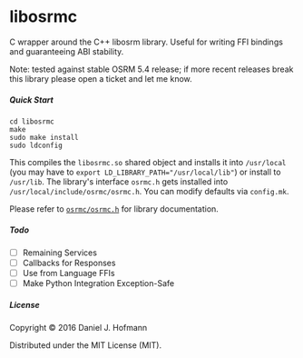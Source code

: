 # libosrmc

C wrapper around the C++ libosrm library. Useful for writing FFI bindings and guaranteeing ABI stability.

Note: tested against stable OSRM 5.4 release; if more recent releases break this library please open a ticket and let me know.

##### Quick Start

    cd libosrmc
    make
    sudo make install
    sudo ldconfig

This compiles the `libosrmc.so` shared object and installs it into `/usr/local` (you may have to `export LD_LIBRARY_PATH="/usr/local/lib"`) or install to `/usr/lib`.
The library's interface `osrmc.h` gets installed into `/usr/local/include/osrmc/osrmc.h`.
You can modify defaults via `config.mk`.

Please refer to [`osrmc/osrmc.h`](https://github.com/daniel-j-h/libosrmc/blob/master/libosrmc/osrmc.h) for library documentation.

##### Todo

- [ ] Remaining Services
- [ ] Callbacks for Responses
- [ ] Use from Language FFIs
- [ ] Make Python Integration Exception-Safe

##### License

Copyright © 2016 Daniel J. Hofmann

Distributed under the MIT License (MIT).
